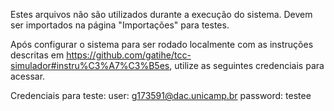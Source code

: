 Estes arquivos não são utilizados durante a execução do sistema.
Devem ser importados na página "Importações" para testes.

Após configurar o sistema para ser rodado localmente com as instruções descritas
em https://github.com/gatihe/tcc-simulador#instru%C3%A7%C3%B5es, utilize as seguintes credenciais para acessar.

Credenciais para teste:
user: g173591@dac.unicamp.br
password: testee
